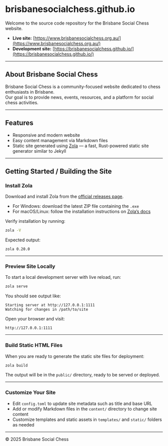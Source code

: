 # brisbanesocialchess.github.io

Welcome to the source code repository for the Brisbane Social Chess website.

- **Live site:** [https://www.brisbanesocialchess.org.au/](https://www.brisbanesocialchess.org.au/)
- **Development site:** [https://brisbanesocialchess.github.io/](https://brisbanesocialchess.github.io/)

---

## About Brisbane Social Chess

Brisbane Social Chess is a community-focused website dedicated to chess enthusiasts in Brisbane.  
Our goal is to provide news, events, resources, and a platform for social chess activities.

---

## Features

- Responsive and modern website  
- Easy content management via Markdown files  
- Static site generated using [Zola](https://www.getzola.org/) — a fast, Rust-powered static site generator similar to Jekyll

---

## Getting Started / Building the Site

### Install Zola

Download and install Zola from the [official releases page](https://github.com/getzola/zola/releases).  
- For Windows: download the latest ZIP file containing the `.exe`  
- For macOS/Linux: follow the installation instructions on [Zola’s docs](https://www.getzola.org/documentation/getting-started/installation/)

Verify installation by running:

```bash
zola -V
````

Expected output:

```
zola 0.20.0
```

---

### Preview Site Locally

To start a local development server with live reload, run:

```bash
zola serve
```

You should see output like:

```
Starting server at http://127.0.0.1:1111
Watching for changes in /path/to/site
```

Open your browser and visit:

```
http://127.0.0.1:1111
```

---

### Build Static HTML Files

When you are ready to generate the static site files for deployment:

```bash
zola build
```

The output will be in the `public/` directory, ready to be served or deployed.

---

### Customize Your Site

* Edit `config.toml` to update site metadata such as title and base URL
* Add or modify Markdown files in the `content/` directory to change site content
* Customize templates and static assets in `templates/` and `static/` folders as needed

---

© 2025 Brisbane Social Chess
